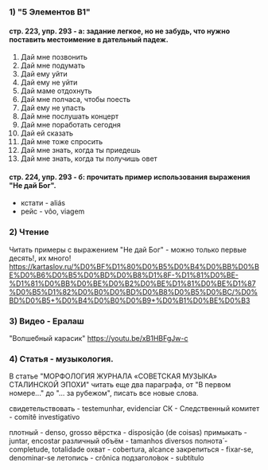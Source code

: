 ### 1) "5 Элементов B1"

#### стр. 223, упр. 293 - а: задание легкое, но не забудь, что нужно поставить местоимение в дательный падеж. 

1. Дай мне позвонить
2. Дай мне подумать
3. Дай ему уйти
4. Дай ему не уйти
5. Дай маме отдохнуть
6. Дай мне полчаса, чтобы поесть
7. Дай ему не упасть
8. Дай мне послушать концерт
9. Дай мне поработать сегодня
10. Дай ей сказать
11. Дай мне тоже спросить
12. Дай мне знать, когда ты приедешь
13. Дай мне знать, когда ты получишь овет

#### стр. 224, упр. 293 - б: прочитать пример использования выражения "Не дай Бог".

- кстати - aliás
- рейс - vôo, viagem

### 2) Чтение

Читать примеры с выражением "Не дай Бог" - можно только первые десять!, их много! 
https://kartaslov.ru/%D0%BF%D1%80%D0%B5%D0%B4%D0%BB%D0%BE%D0%B6%D0%B5%D0%BD%D0%B8%D1%8F-%D1%81%D0%BE-%D1%81%D0%BB%D0%BE%D0%B2%D0%BE%D1%81%D0%BE%D1%87%D0%B5%D1%82%D0%B0%D0%BD%D0%B8%D0%B5%D0%BC/%D0%BD%D0%B5+%D0%B4%D0%B0%D0%B9+%D0%B1%D0%BE%D0%B3

### 3) Видео - Ералаш

"Волшебный карасик"
https://youtu.be/xB1HBFgJw-c

### 4) Cтатья - музыкология.

В статье "МОРФОЛОГИЯ ЖУРНАЛА «СОВЕТСКАЯ МУЗЫКА» СТАЛИНСКОЙ ЭПОХИ" читать еще два параграфа, от "В первом номере..." до "... за рубежом", писать все новые слова.

свидетельствовать - testemunhar, evidenciar
СК - Следственный комитет - comitê investigativo

плотный - denso, grosso
вёрстка - disposição (de coisas)
примыкать - juntar, encostar
различный объём - tamanhos diversos
полнота́ - completude, totalidade
охват - cobertura, alcance
закрепиться - fixar-se, denominar-se
летопись - crônica
подзаголо́вок - subtítulo
